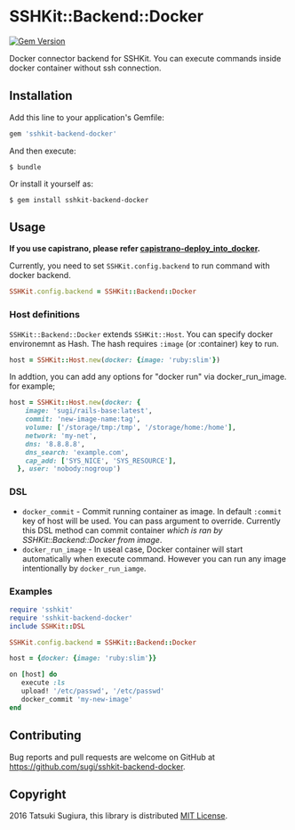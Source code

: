 # SSHKit::Backend::Docker

[![Gem Version](https://badge.fury.io/rb/sshkit-backend-docker.svg)](https://badge.fury.io/rb/sshkit-backend-docker)

Docker connector backend for SSHKit.
You can execute commands inside docker container without ssh connection.

## Installation

Add this line to your application's Gemfile:

```ruby
gem 'sshkit-backend-docker'
```

And then execute:

    $ bundle

Or install it yourself as:

    $ gem install sshkit-backend-docker

## Usage

**If you use capistrano, please refer [capistrano-deploy_into_docker](https://github.com/sugi/capistrano-deploy_into_docker).**

Currently, you need to set `SSHKit.config.backend` to run command with docker backend.

```ruby
SSHKit.config.backend = SSHKit::Backend::Docker
```

### Host definitions

`SSHKit::Backend::Docker` extends `SSHKit::Host`.
You can specify docker environemnt as Hash. The hash requires `:image` (or :container) key to run.

```ruby
host = SSHKit::Host.new(docker: {image: 'ruby:slim'})
```

In addtion, you can add any options for "docker run" via docker_run_image. for example;

```ruby
host = SSHKit::Host.new(docker: {
    image: 'sugi/rails-base:latest',
    commit: 'new-image-name:tag',
    volume: ['/storage/tmp:/tmp', '/storage/home:/home'],
    network: 'my-net',
    dns: '8.8.8.8',
    dns_search: 'example.com',
    cap_add: ['SYS_NICE', 'SYS_RESOURCE'],
  }, user: 'nobody:nogroup')
```

### DSL

* `docker_commit` - Commit running container as image. In default `:commit` key of host will be used. You can pass argument to override. Currently this DSL method can commit container *which is ran by SSHKit::Backend::Docker from image*.
* `docker_run_image` - In useal case, Docker container will start automatically when execute command. However you can run any image intentionally by `docker_run_iamge`.

### Examples

```ruby
require 'sshkit'
require 'sshkit-backend-docker'
include SSHKit::DSL

SSHKit.config.backend = SSHKit::Backend::Docker

host = {docker: {image: 'ruby:slim'}}

on [host] do
   execute :ls
   upload! '/etc/passwd', '/etc/passwd'
   docker_commit 'my-new-image'
end
```

## Contributing

Bug reports and pull requests are welcome on GitHub at https://github.com/sugi/sshkit-backend-docker.

## Copyright

2016 Tatsuki Sugiura, this library is distributed [MIT License](https://opensource.org/licenses/MIT).


